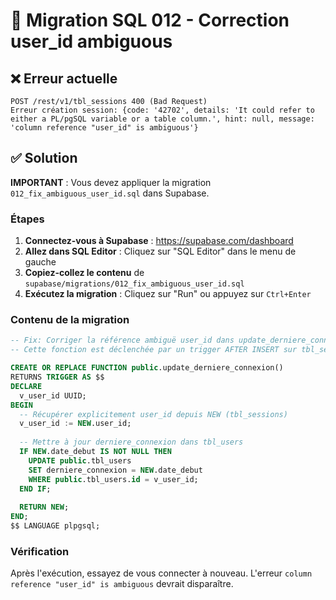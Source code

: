 # 🔧 Migration SQL 012 - Correction user_id ambiguous

## ❌ Erreur actuelle

```
POST /rest/v1/tbl_sessions 400 (Bad Request)
Erreur création session: {code: '42702', details: 'It could refer to either a PL/pgSQL variable or a table column.', hint: null, message: 'column reference "user_id" is ambiguous'}
```

## ✅ Solution

**IMPORTANT** : Vous devez appliquer la migration `012_fix_ambiguous_user_id.sql` dans Supabase.

### Étapes

1. **Connectez-vous à Supabase** : https://supabase.com/dashboard
2. **Allez dans SQL Editor** : Cliquez sur "SQL Editor" dans le menu de gauche
3. **Copiez-collez le contenu** de `supabase/migrations/012_fix_ambiguous_user_id.sql`
4. **Exécutez la migration** : Cliquez sur "Run" ou appuyez sur `Ctrl+Enter`

### Contenu de la migration

```sql
-- Fix: Corriger la référence ambiguë user_id dans update_derniere_connexion
-- Cette fonction est déclenchée par un trigger AFTER INSERT sur tbl_sessions

CREATE OR REPLACE FUNCTION public.update_derniere_connexion()
RETURNS TRIGGER AS $$
DECLARE
  v_user_id UUID;
BEGIN
  -- Récupérer explicitement user_id depuis NEW (tbl_sessions)
  v_user_id := NEW.user_id;
  
  -- Mettre à jour derniere_connexion dans tbl_users
  IF NEW.date_debut IS NOT NULL THEN
    UPDATE public.tbl_users
    SET derniere_connexion = NEW.date_debut
    WHERE public.tbl_users.id = v_user_id;
  END IF;
  
  RETURN NEW;
END;
$$ LANGUAGE plpgsql;
```

### Vérification

Après l'exécution, essayez de vous connecter à nouveau. L'erreur `column reference "user_id" is ambiguous` devrait disparaître.

